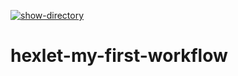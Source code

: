 [![show-directory](https://github.com/IlyaStratievskij/hexlet-my-first-workflow/actions/workflows/show-directory.yml/badge.svg)](https://github.com/IlyaStratievskij/hexlet-my-first-workflow/actions/workflows/show-directory.yml)
# hexlet-my-first-workflow
